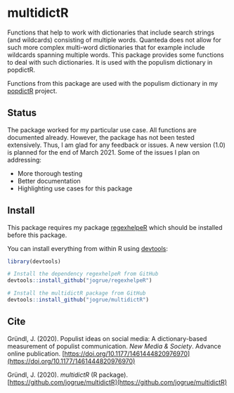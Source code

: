 # multidictR

Functions that help to work with dictionaries that include search strings (and
wildcards) consisting of multiple words. Quanteda does not allow for such more
complex multi-word dictionaries that for example include wildcards spanning
multiple words. This package provides some functions to deal with such
dictionaries. It is used with the populism dictionary in popdictR.

Functions from this package are used with the populism dictionary in my [popdictR](https://github.com/jogrue/popdictR) project.


## Status

The package worked for my particular use case. All functions are documented 
already. However, the package has not been tested extensively. Thus, I am glad 
for any feedback or issues. A new version (1.0) is planned for the end of March 2021. Some of the issues I plan on addressing:

* More thorough testing
* Better documentation
* Highlighting use cases for this package


## Install

This package requires my package
[regexhelpeR](https://github.com/jogrue/regexhelpeR) which should be installed
before this package.

You can install everything from within R using [devtools](https://github.com/hadley/devtools):

```R
library(devtools)

# Install the dependency regexhelpeR from GitHub
devtools::install_github("jogrue/regexhelpeR")

# Install the multidictR package from GitHub
devtools::install_github("jogrue/multidictR")
```

## Cite

Gründl, J. (2020). Populist ideas on social media: A dictionary-based measurement of populist communication. _New Media & Society_. Advance online publication. [https://doi.org/10.1177/1461444820976970](https://doi.org/10.1177/1461444820976970)

Gründl, J. (2020). _multidictR_ (R package). [https://github.com/jogrue/multidictR](https://github.com/jogrue/multidictR)
